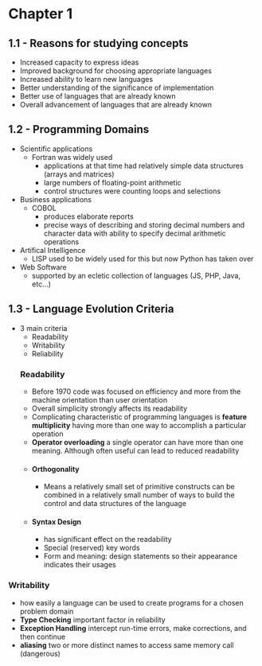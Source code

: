 # Chapter 1
## 1.1 - Reasons for studying concepts
- Increased capacity to express ideas
- Improved background for choosing appropriate languages
- Increased ability to learn new languages
- Better understanding of the significance of implementation
- Better use of languages that are already known
- Overall advancement of languages that are already known
## 1.2 - Programming Domains
- Scientific applications
    - Fortran was widely used
        - applications at that time had relatively simple data structures (arrays and matrices)
        - large numbers of floating-point arithmetic
        - control structures were counting loops and selections
- Business applications
    - COBOL
        - produces elaborate reports
        - precise ways of describing and storing decimal numbers and character data with ability to specify decimal arithmetic operations
- Artifical Intelligence
    - LISP used to be widely used for this but now Python has taken over
- Web Software
    - supported by an ecletic collection of languages (JS, PHP, Java, etc...)
## 1.3 - Language Evolution Criteria
- 3 main criteria
    - Readability
    - Writability
    - Reliability
    ### Readability
    - Before 1970 code was focused on efficiency and more from the machine orientation than user orientation
    - Overall simplicity strongly affects its readability
    - Complicating characteristic of programming languages is **feature multiplicity** having more than one way to accomplish a particular operation
    - **Operator overloading** a single operator can have more than one meaning. Although often useful can lead to reduced readability
    - #### Orthogonality
        - Means a relatively small set of primitive constructs can be combined in a relatively small number of ways to build the control and data structures of the language
    - #### Syntax Design
        - has significant effect on the readability
        - Special (reserved) key words
        - Form and meaning: design statements so their appearance indicates their usages
### Writability
- how easily a language can be used to create programs for a chosen problem domain
- **Type Checking** important factor in reliability
- **Exception Handling** intercept run-time errors, make corrections, and then continue
- **aliasing** two or more distinct names to access same memory call (dangerous) 
